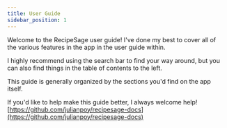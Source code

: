 ```yaml
---
title: User Guide
sidebar_position: 1
---
```


Welcome to the RecipeSage user guide! I've done my best to cover all of the various features in the app in the user guide within.

I highly recommend using the search bar to find your way around, but you can also find things in the table of contents to the left.

This guide is generally organized by the sections you'd find on the app itself.

If you'd like to help make this guide better, I always welcome help! [https://github.com/julianpoy/recipesage-docs](https://github.com/julianpoy/recipesage-docs)

